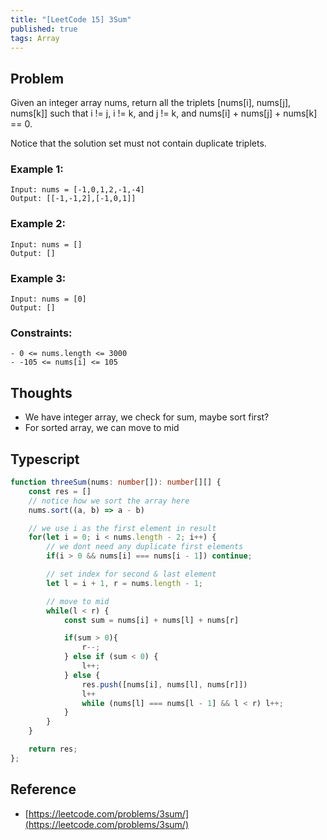 ```yaml
---
title: "[LeetCode 15] 3Sum"
published: true
tags: Array
---
```


## Problem

Given an integer array nums, return all the triplets [nums[i], nums[j], nums[k]] such that i != j, i != k, and j != k, and nums[i] + nums[j] + nums[k] == 0.

Notice that the solution set must not contain duplicate triplets.

### Example 1:

```
Input: nums = [-1,0,1,2,-1,-4]
Output: [[-1,-1,2],[-1,0,1]]
```

### Example 2:

```
Input: nums = []
Output: []
```

### Example 3:

```
Input: nums = [0]
Output: []
```

### Constraints:

```
- 0 <= nums.length <= 3000
- -105 <= nums[i] <= 105
```

## Thoughts

- We have integer array, we check for sum, maybe sort first?
- For sorted array, we can move to mid

## Typescript

```typescript
function threeSum(nums: number[]): number[][] {
    const res = []
    // notice how we sort the array here
    nums.sort((a, b) => a - b)

    // we use i as the first element in result
    for(let i = 0; i < nums.length - 2; i++) {
        // we dont need any duplicate first elements
        if(i > 0 && nums[i] === nums[i - 1]) continue;

        // set index for second & last element
        let l = i + 1, r = nums.length - 1;

        // move to mid
        while(l < r) {
            const sum = nums[i] + nums[l] + nums[r]

            if(sum > 0){
                r--;
            } else if (sum < 0) {
                l++;
            } else {
                res.push([nums[i], nums[l], nums[r]])
                l++
                while (nums[l] === nums[l - 1] && l < r) l++;
            }
        }
    }

    return res;
};
```

## Reference

- [https://leetcode.com/problems/3sum/](https://leetcode.com/problems/3sum/)